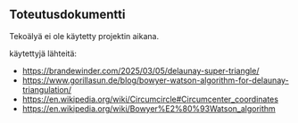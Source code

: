 ## Toteutusdokumentti

Tekoälyä ei ole käytetty projektin aikana.

käytettyjä lähteitä: 
- https://brandewinder.com/2025/03/05/delaunay-super-triangle/
- https://www.gorillasun.de/blog/bowyer-watson-algorithm-for-delaunay-triangulation/
- https://en.wikipedia.org/wiki/Circumcircle#Circumcenter_coordinates
- https://en.wikipedia.org/wiki/Bowyer%E2%80%93Watson_algorithm
